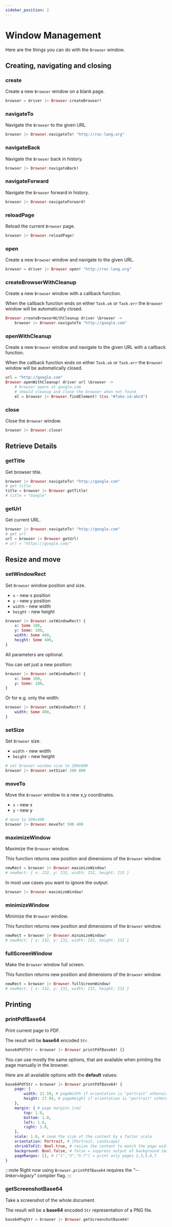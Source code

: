 ```yaml
---
sidebar_position: 2
---
```


# Window Management

Here are the things you can do with the `Browser` window.

## Creating, navigating and closing

### create

Create a new `Browser` window on a blank page.

```elixir
browser = driver |> Browser.createBrowser!
```

### navigateTo

Navigate the `Browser` to the given URL.

```elixir
browser |> Browser.navigateTo! "http://roc-lang.org"
```

### navigateBack

Navigate the `Browser` back in history.

```elixir
browser |> Browser.navigateBack!
```

### navigateForward

Navigate the `Browser` forward in history.

```elixir
browser |> Browser.navigateForward!
```

### reloadPage

Reload the current `Browser` page.

```elixir
browser |> Browser.reloadPage!
```

### open

Create a new `Browser` window and navigate to the given URL.

```elixir
browser = driver |> Browser.open! "http://roc-lang.org"
```

### createBrowserWithCleanup

Create a new `Browser` window with a callback function.

When the callback function ends on either `Task.ok` or `Task.err`
the `Browser` window will be automatically closed.

```elixir
Browser.createBrowserWithCleanup driver \browser ->
    browser |> Browser.navigateTo "http://google.com"
```

### openWithCleanup

Create a new `Browser` window and navigate to the given URL
with a callback function.

When the callback function ends on either `Task.ok` or `Task.err`
the `Browser` window will be automatically closed.

```elixir
url = "http://google.com"
Browser.openWithCleanup! driver url \browser ->
    # browser opens at google.com
    # should cleanup and close the browser when not found
    el = browser |> Browser.findElement! (Css "#fake-id-abcd")
```

### close

Close the `Browser` window.

```elixir
browser |> Browser.close!
```

## Retrieve Details

### getTitle

Get browser title.

```elixir
browser |> Browser.navigateTo! "http://google.com"
# get title
title = browser |> Browser.getTitle!
# title = "Google"
```

### getUrl

Get current URL.

```elixir
browser |> Browser.navigateTo! "http://google.com"
# get url
url = browser |> Browser.getUrl!
# url = "https://google.com/"
```

## Resize and move

### setWindowRect

Set `Browser` window position and size.

- `x` - new x position
- `y` - new y position
- `width` - new width
- `height` - new height

```elixir
browser |> Browser.setWindowRect! {
    x: Some 100,
    y: Some: 100,
    width: Some 400,
    height: Some 400,
}
```

All parameters are optional.

You can set just a new position:

```elixir
browser |> Browser.setWindowRect! {
    x: Some 100,
    y: Some: 100,
}
```

Or for e.g. only the width:

```elixir
browser |> Browser.setWindowRect! {
    width: Some 400,
}
```

### setSize

Set `Browser` size.

- `width` - new width
- `height` - new height

```elixir
# set browser window size to 200x800
browser |> Browser.setSize! 200 800
```

### moveTo

Move the `Browser` window to a new x,y coordinates.

- `x` - new x
- `y` - new y

```elixir
# move to 500x400
browser |> Browser.moveTo! 500 400
```

### maximizeWindow

Maximize the `Browser` window.

This function returns new position and dimensions of the `Browser` window.

```elixir
newRect = browser |> Browser.maximizeWindow!
# newRect: { x: I32, y: I32, width: I32, height: I32 }
```

In most use cases you want to ignore the output:

```elixir
browser |> Browser.maximizeWindow!
```

### minimizeWindow

Minimize the `Browser` window.

This function returns new position and dimensions of the `Browser` window.

```elixir
newRect = browser |> Browser.minimizeWindow!
# newRect: { x: I32, y: I32, width: I32, height: I32 }
```

### fullScreenWindow

Make the `Browser` window full screen.

This function returns new position and dimensions of the `Browser` window.

```elixir
newRect = browser |> Browser.fullScreenWindow!
# newRect: { x: I32, y: I32, width: I32, height: I32 }
```

## Printing

### printPdfBase64

Print current page to PDF.

The result will be **base64** encoded `Str`.

```elixir
base64PdfStr = browser |> Browser.printPdfBase64! {}
```

You can use mostly the same options,
that are available when printing the page manually in the browser.

Here are all available options with the **default** values:

```elixir
base64PdfStr = browser |> Browser.printPdfBase64! {
    page: {
        width: 21.59, # pageWidth if orientation is "portrait" otherwise pageHeight [cm]
        height: 27.94, # pageHeight if orientation is "portrait" otherwise pageWidth [cm]
    },
    margin: { # page margins [cm]
        top: 1.0,
        bottom: 1.0,
        left: 1.0,
        right: 1.0,
    },
    scale: 1.0, # zoom the size of the content by a factor scale
    orientation: Portrait, # [Portrait, Landscape]
    shrinkToFit: Bool.true, # resize the content to match the page width
    background: Bool.false, # false = suppress output of background images and colors
    pageRanges: [], # ["1","3","5-7"] = print only pages 1,3,5,6,7
}
```

:::note
Right now using `Browser.printPdfBase64` requires the _"--linker=legacy"_ compiler flag.
:::

### getScreenshotBase64

Take a screenshot of the whole document.

The result will be a **base64** encoded `Str` representation of a PNG file.

```elixir
base64PngStr = browser |> Browser.getScreenshotBase64!
```
